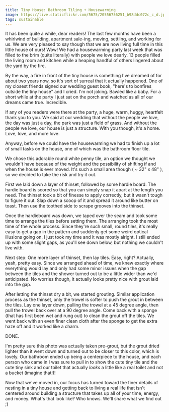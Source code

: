 ```yaml
---
title: Tiny House: Bathroom Tiling + Housewarming
image: https://live.staticflickr.com/5675/20556756251_b98ddc072c_c_d.jpg
tags: sustainable
---
```


It has been quite a while, dear readers! The last few months have been a whirlwind of building, apartment sale-ing, moving, settling, and working for us. We are very pleased to say though that we are now living full time in this little house of ours! Wow! We had a housewarming party last week that was filled to the brim (quite literally) with people we love dearly. 13 people filled the living room and kitchen while a heaping handful of others lingered about the yard by the fire.

By the way, a fire in front of the tiny house is something I've dreamed of for about two years now, so it's sort of surreal that it actually happened. One of my closest friends signed our wedding guest book, "here's to bonfires outside the tiny house" and I cried. I'm not joking. Bawled like a baby. For a short while at the party I just sat on the porch and watched as all of our dreams came true. Incredible.

If any of you readers were there at the party, a huge, warm, huggy, heartfelt thank you to you. We said at our wedding that without the people we love, the day was just a day, the park was just a field of grass. And without the people we love, our house is just a structure. With you though, it's a home. Love, love, and more love. 

Anyway, before we could have the housewarming we had to finish up a lot of small tasks on the house, one of which was the bathroom floor tile. 

We chose this adorable round white penny tile, an option we thought we wouldn't have because of the weight and the possibility of shifting if and when the house is ever moved. It's such a small area though ( ~ 32" x 48" ), so we decided to take the risk and try it out. 

First we laid down a layer of thinset, followed by some hardie board. The hardie board is scored so that you can simply snap it apart at the length you need. The thinset took a bit of finesse to apply correctly, but it wasn't tough to figure it out. Slap down a scoop of it and spread it around like butter on toast. Then use the toothed side to scrape grooves into the thinset. 

Once the hardieboard was down, we taped over the seam and took some time to arrange the tiles before setting them. The arranging took the most time of the whole process. Since they're such small, round tiles, it's really easy to get a gap in the pattern and suddenly get some weird optical illusions going on. I just took my time and it was mostly alright. I still ended up with some slight gaps, as you'll see down below, but nothing we couldn't live with.

Next step: One more layer of thinset, then lay tiles. Easy, right? Actually, yeah, pretty easy. Since we arranged ahead of time, we knew exactly where everything would lay and only had some minor issues when the gap between the tiles and the shower turned out to be a little wider than we'd anticipated. No worries though, it actually looks pretty nice with grout laid into the gap.

After letting the thinset dry a bit, we started grouting. Similar application process as the thinset, only the trowel is softer to push the grout in between the tiles. Lay one layer down, pulling the trowel at a 45 degree angle, then pull the trowel back over at a 90 degree angle. Come back with a sponge (that has first been wet and rung out) to clean the grout off the tiles. We went back with an even finer clean cloth after the sponge to get the extra haze off and it worked like a charm.

DONE. 

I'm pretty sure this photo was actually taken pre-grout, but the grout dried lighter than it went down and turned out to be closer to this color, which is lovely. Our bathroom ended up being a centerpiece to the house, and each person who came in I was sure to pull in to show the cute tiny tile and the cute tiny sink and our toilet that actually *looks* a little like a real toilet and not a bucket (imagine that!)!

Now that we've moved in, our focus has turned toward the finer details of nesting in a tiny house and getting back to living a real life that isn't centered around building a structure that takes up all of your time, energy, and money. What's that look like? Who knows. We'll share what we find out ;)
